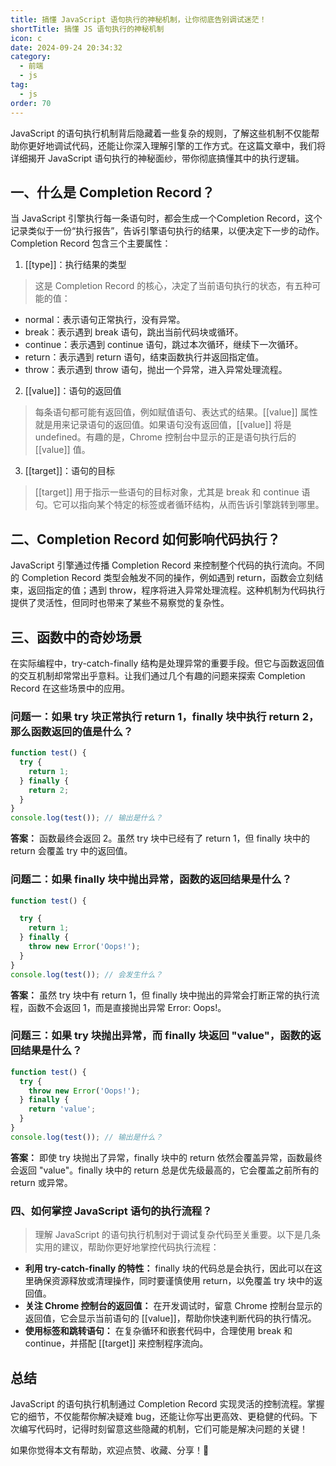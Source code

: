 ```yaml
---
title: 搞懂 JavaScript 语句执行的神秘机制，让你彻底告别调试迷茫！
shortTitle: 搞懂 JS 语句执行的神秘机制
icon: c
date: 2024-09-24 20:34:32
category:
  - 前端
  - js
tag:
  - js
order: 70
---
```


JavaScript 的语句执行机制背后隐藏着一些复杂的规则，了解这些机制不仅能帮助你更好地调试代码，还能让你深入理解引擎的工作方式。在这篇文章中，我们将详细揭开 JavaScript 语句执行的神秘面纱，带你彻底搞懂其中的执行逻辑。

## 一、什么是 Completion Record？
当 JavaScript 引擎执行每一条语句时，都会生成一个Completion Record，这个记录类似于一份“执行报告”，告诉引擎语句执行的结果，以便决定下一步的动作。Completion Record 包含三个主要属性：

1. [[type]]：执行结果的类型
> 这是 Completion Record 的核心，决定了当前语句执行的状态，有五种可能的值：
- normal：表示语句正常执行，没有异常。
- break：表示遇到 break 语句，跳出当前代码块或循环。
- continue：表示遇到 continue 语句，跳过本次循环，继续下一次循环。
- return：表示遇到 return 语句，结束函数执行并返回指定值。
- throw：表示遇到 throw 语句，抛出一个异常，进入异常处理流程。

2. [[value]]：语句的返回值
> 每条语句都可能有返回值，例如赋值语句、表达式的结果。[[value]] 属性就是用来记录语句的返回值。如果语句没有返回值，[[value]] 将是 undefined。有趣的是，Chrome 控制台中显示的正是语句执行后的 [[value]] 值。

3. [[target]]：语句的目标
> [[target]] 用于指示一些语句的目标对象，尤其是 break 和 continue 语句。它可以指向某个特定的标签或者循环结构，从而告诉引擎跳转到哪里。

## 二、Completion Record 如何影响代码执行？
JavaScript 引擎通过传播 Completion Record 来控制整个代码的执行流向。不同的 Completion Record 类型会触发不同的操作，例如遇到 return，函数会立刻结束，返回指定的值；遇到 throw，程序将进入异常处理流程。这种机制为代码执行提供了灵活性，但同时也带来了某些不易察觉的复杂性。

## 三、函数中的奇妙场景
在实际编程中，try-catch-finally 结构是处理异常的重要手段。但它与函数返回值的交互机制却常常出乎意料。让我们通过几个有趣的问题来探索 Completion Record 在这些场景中的应用。

### 问题一：如果 try 块正常执行 return 1，finally 块中执行 return 2，那么函数返回的值是什么？

```js
function test() {
  try {
    return 1;
  } finally {
    return 2;
  }
}
console.log(test()); // 输出是什么？
```

**答案：** 函数最终会返回 2。虽然 try 块中已经有了 return 1，但 finally 块中的 return 会覆盖 try 中的返回值。

### 问题二：如果 finally 块中抛出异常，函数的返回结果是什么？
```js
function test() {

  try {
    return 1;
  } finally {
    throw new Error('Oops!');
  }
}
console.log(test()); // 会发生什么？
```
**答案：** 虽然 try 块中有 return 1，但 finally 块中抛出的异常会打断正常的执行流程，函数不会返回 1，而是直接抛出异常 Error: Oops!。

### 问题三：如果 try 块抛出异常，而 finally 块返回 "value"，函数的返回结果是什么？
```js
function test() {
  try {
    throw new Error('Oops!');
  } finally {
    return 'value';
  }
}
console.log(test()); // 输出是什么？
```
**答案：** 即使 try 块抛出了异常，finally 块中的 return 依然会覆盖异常，函数最终会返回 "value"。finally 块中的 return 总是优先级最高的，它会覆盖之前所有的 return 或异常。

### 四、如何掌控 JavaScript 语句的执行流程？
> 理解 JavaScript 的语句执行机制对于调试复杂代码至关重要。以下是几条实用的建议，帮助你更好地掌控代码执行流程：

- **利用 try-catch-finally 的特性：** finally 块的代码总是会执行，因此可以在这里确保资源释放或清理操作，同时要谨慎使用 return，以免覆盖 try 块中的返回值。
- **关注 Chrome 控制台的返回值：** 在开发调试时，留意 Chrome 控制台显示的返回值，它会显示当前语句的 [[value]]，帮助你快速判断代码的执行情况。
- **使用标签和跳转语句：** 在复杂循环和嵌套代码中，合理使用 break 和 continue，并搭配 [[target]] 来控制程序流向。

## 总结
JavaScript 的语句执行机制通过 Completion Record 实现灵活的控制流程。掌握它的细节，不仅能帮你解决疑难 bug，还能让你写出更高效、更稳健的代码。下次编写代码时，记得时刻留意这些隐藏的机制，它们可能是解决问题的关键！

如果你觉得本文有帮助，欢迎点赞、收藏、分享！🚀
